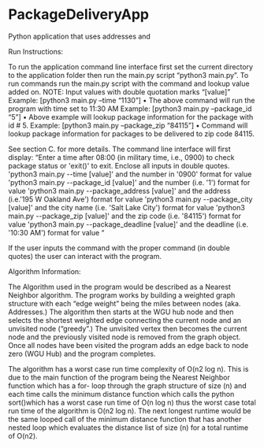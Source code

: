 # PackageDeliveryApp
Python application that uses addresses and 

Run Instructions:

To run the application command line interface first set the current directory to the application folder then run the 
main.py script “python3 main.py”.
	To run commands run the main.py script with the command and lookup value added on. 
NOTE: Input values with double quotation marks “[value]”
Example: [python3 main.py –time “1130”] 
•	The above command will run the program with time set to 11:30 AM
Example: [python3 main.py –package_id “5”]
•	Above example will lookup package information for the package with id # 5. 
Example: [python3 main.py –package_zip “84115”]
•	Command will lookup package information for packages to be delivered to zip code 84115.

See section C. for more details. The command line interface will first display: 
“Enter a time after 08:00 (in military time, i.e., 0900) to check package status or 'exit()' to exit. Enclose all inputs in double quotes.
'python3 main.py --time [value]' and the number in '0900' format for value
'python3 main.py --package_id [value]' and the number (i.e. '1') format for value
'python3 main.py --package_address [value]' and the address (i.e.'195 W Oakland Ave') format for value
'python3 main.py --package_city [value]' and the city name (i.e. 'Salt Lake City') format for value
'python3 main.py --package_zip [value]' and the zip code (i.e. '84115') format for value
'python3 main.py --package_deadline [value]' and the deadline (i.e. '10:30 AM') format for value “

If the user inputs the command with the proper command (in double quotes) the user can interact with the program. 

Algorithm Information:

The Algorithm used in the program would be described as a Nearest Neighbor algorithm. The program works by building a weighted graph structure with each “edge weight” 
being the miles between nodes (aka. Addresses.) The algorithm then starts at the WGU hub node and then selects the shortest weighted edge connecting the current node and 
an unvisited node (“greedy”.) The unvisited vertex then becomes the current node and the previously visited node is removed from the graph object. Once all nodes have 
been visited the program adds an edge back to node zero (WGU Hub) and the program completes.  

The algorithm has a worst case run time complexity of O(n2 log n). This is due to the main function of the program being the Nearest Neighbor function which has a for-
loop through the graph structure of size (n) and each time calls the minimum distance function which calls the python sort()which has a worst case run time of O(n log n) 
thus the worst case total run time of  the algorithm is O(n2 log n). The next longest runtime would be the same looped call of the minimum distance function that has 
another nested loop which evaluates the distance list of size (n) for a total runtime of O(n2).

